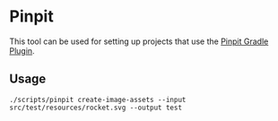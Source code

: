 # Pinpit

This tool can be used for setting up projects that use the
[Pinpit Gradle Plugin](https://github.com/mobanisto/pinpit-gradle-plugin).

## Usage

```
./scripts/pinpit create-image-assets --input src/test/resources/rocket.svg --output test
```
